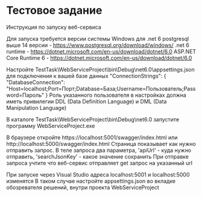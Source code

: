 # Тестовое задание

Инструкция по запуску веб-сервиса

Для запуска требуется версии системы Windows для .net 6 
postgresql выше 14 версии - https://www.postgresql.org/download/windows/
.net 6 runtime - https://dotnet.microsoft.com/en-us/download/dotnet/6.0 
ASP.NET Core Runtime 6 - https://dotnet.microsoft.com/en-us/download/dotnet/6.0


Настройте TestTask\WebServiceProject\bin\Debug\net6.0\appsettings.json для подключения к вашей базе данных
"ConnectionStrings": {
    "DatabaseConnection": "Host=localhost;Port=Порт;Database=База;Username=Пользователь;Password=Пароль"
}
Роль указанного пользователя в настройках должна иметь привилегии DDL (Data Definition Language) и DML (Data Manipulation Language)


В каталоге TestTask\WebServiceProject\bin\Debug\net6.0 запустите программу WebServiceProject.exe


В браузере откройте https://localhost:5001/swagger/index.html или http://localhost:5000/swagger/index.html
Страница показывает как нужно отправить запрос. В теле запроса два параметра, 'apiUrl' - куда нужно отправить, 'searchJsonKey' - какое значение сохранить
При отправке запроса учтите что веб-сервис отправляет get запрос на указанный url


При запуске через Visual Studio адреса localhost:5001 и localhost:5000 изменятся
В таком случае настройте appsettings.json во вкладке обозревателя решений, внутри проекта WebServiceProject

